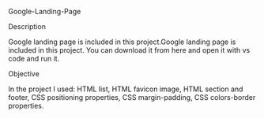 Google-Landing-Page

Description

Google landing page is included in this project.Google landing page is included in this project. You can download it from here and open it with vs code and run it. 




Objective

In the project I used: HTML list, HTML favicon image, HTML section and footer, CSS positioning properties,
CSS margin-padding, CSS colors-border properties.


